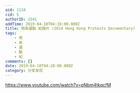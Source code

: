 ```yaml
---
aid: 1124
cid: 5
authorID: 1541
addTime: 2019-04-10T04:28:00.000Z
title: 雨傘運動 紀錄片 (2014 Hong Kong Protests Documentary)
tags:
    - 雨
    - 傘
    - 運
    - 動
    - 紀
comments: []
date: 2019-04-10T04:28:00.000Z
category: 分享发现
---
```


https://www.youtube.com/watch?v=pNbm4tkqcfM
